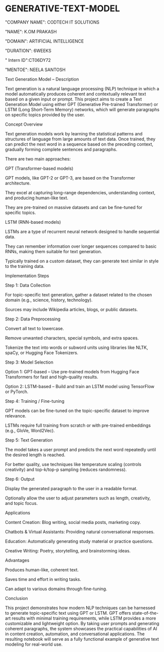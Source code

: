 # GENERATIVE-TEXT-MODEL

"COMPANY NAME": CODTECH IT SOLUTIONS

"NAME": K.OM PRAKASH

"DOMAIN": ARTIFICIAL INTELLIGENCE

"DURATION": 6WEEKS

" Intern ID":CT06DY72

"MENTOE": NEELA SANTOSH

Text Generation Model – Description

Text generation is a natural language processing (NLP) technique in which a model automatically produces coherent and contextually relevant text based on a given input or prompt. This project aims to create a Text Generation Model using either GPT (Generative Pre-trained Transformer) or LSTM (Long Short-Term Memory) networks, which will generate paragraphs on specific topics provided by the user.

Concept Overview

Text generation models work by learning the statistical patterns and structures of language from large amounts of text data. Once trained, they can predict the next word in a sequence based on the preceding context, gradually forming complete sentences and paragraphs.

There are two main approaches:

GPT (Transformer-based models)

GPT models, like GPT-2 or GPT-3, are based on the Transformer architecture.

They excel at capturing long-range dependencies, understanding context, and producing human-like text.

They are pre-trained on massive datasets and can be fine-tuned for specific topics.

LSTM (RNN-based models)

LSTMs are a type of recurrent neural network designed to handle sequential data.

They can remember information over longer sequences compared to basic RNNs, making them suitable for text generation.

Typically trained on a custom dataset, they can generate text similar in style to the training data.

Implementation Steps

Step 1: Data Collection

For topic-specific text generation, gather a dataset related to the chosen domain (e.g., science, history, technology).

Sources may include Wikipedia articles, blogs, or public datasets.

Step 2: Data Preprocessing

Convert all text to lowercase.

Remove unwanted characters, special symbols, and extra spaces.

Tokenize the text into words or subword units using libraries like NLTK, spaCy, or Hugging Face Tokenizers.

Step 3: Model Selection

Option 1: GPT-based – Use pre-trained models from Hugging Face Transformers for fast and high-quality results.

Option 2: LSTM-based – Build and train an LSTM model using TensorFlow or PyTorch.

Step 4: Training / Fine-tuning

GPT models can be fine-tuned on the topic-specific dataset to improve relevance.

LSTMs require full training from scratch or with pre-trained embeddings (e.g., GloVe, Word2Vec).

Step 5: Text Generation

The model takes a user prompt and predicts the next word repeatedly until the desired length is reached.

For better quality, use techniques like temperature scaling (controls creativity) and top-k/top-p sampling (reduces randomness).

Step 6: Output

Display the generated paragraph to the user in a readable format.

Optionally allow the user to adjust parameters such as length, creativity, and topic focus.

Applications

Content Creation: Blog writing, social media posts, marketing copy.

Chatbots & Virtual Assistants: Providing natural conversational responses.

Education: Automatically generating study material or practice questions.

Creative Writing: Poetry, storytelling, and brainstorming ideas.

Advantages

Produces human-like, coherent text.

Saves time and effort in writing tasks.

Can adapt to various domains through fine-tuning.

Conclusion

This project demonstrates how modern NLP techniques can be harnessed to generate topic-specific text using GPT or LSTM. GPT offers state-of-the-art results with minimal training requirements, while LSTM provides a more customizable and lightweight option. By taking user prompts and generating coherent paragraphs, the system showcases the practical capabilities of AI in content creation, automation, and conversational applications. The resulting notebook will serve as a fully functional example of generative text modeling for real-world use.
